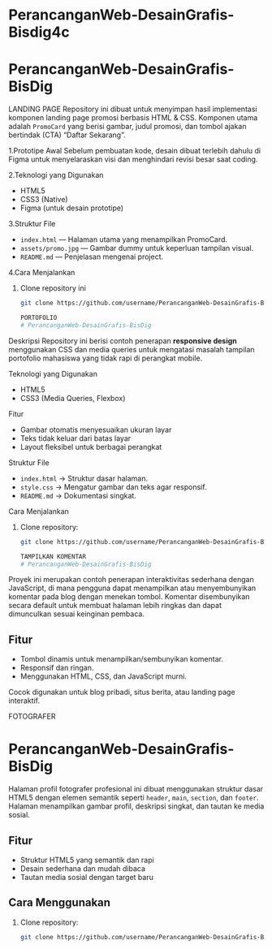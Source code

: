 # PerancanganWeb-DesainGrafis-Bisdig4c
# PerancanganWeb-DesainGrafis-BisDig

 LANDING PAGE
Repository ini dibuat untuk menyimpan hasil implementasi komponen landing page promosi berbasis HTML & CSS. Komponen utama adalah `PromoCard` yang berisi gambar, judul promosi, dan tombol ajakan bertindak (CTA) “Daftar Sekarang”.

1.Prototipe Awal
Sebelum pembuatan kode, desain dibuat terlebih dahulu di Figma untuk menyelaraskan visi dan menghindari revisi besar saat coding.

2.Teknologi yang Digunakan
- HTML5
- CSS3 (Native)
- Figma (untuk desain prototipe)

3.Struktur File
- `index.html` — Halaman utama yang menampilkan PromoCard.
- `assets/promo.jpg` — Gambar dummy untuk keperluan tampilan visual.
- `README.md` — Penjelasan mengenai project.

4.Cara Menjalankan
1. Clone repository ini
   ```bash
   git clone https://github.com/username/PerancanganWeb-DesainGrafis-BisDig.git

   PORTOFOLIO
   # PerancanganWeb-DesainGrafis-BisDig

Deskripsi
Repository ini berisi contoh penerapan **responsive design** menggunakan CSS dan media queries untuk mengatasi masalah tampilan portofolio mahasiswa yang tidak rapi di perangkat mobile.

Teknologi yang Digunakan
- HTML5
- CSS3 (Media Queries, Flexbox)

Fitur
- Gambar otomatis menyesuaikan ukuran layar
- Teks tidak keluar dari batas layar
- Layout fleksibel untuk berbagai perangkat

Struktur File
- `index.html` → Struktur dasar halaman.
- `style.css` → Mengatur gambar dan teks agar responsif.
- `README.md` → Dokumentasi singkat.

Cara Menjalankan
1. Clone repository:
   ```bash
   git clone https://github.com/username/PerancanganWeb-DesainGrafis-BisDig.git

   TAMPILKAN KOMENTAR
   # PerancanganWeb-DesainGrafis-BisDig

Proyek ini merupakan contoh penerapan interaktivitas sederhana dengan JavaScript, di mana pengguna dapat menampilkan atau menyembunyikan komentar pada blog dengan menekan tombol. Komentar disembunyikan secara default untuk membuat halaman lebih ringkas dan dapat dimunculkan sesuai keinginan pembaca.

## Fitur
- Tombol dinamis untuk menampilkan/sembunyikan komentar.
- Responsif dan ringan.
- Menggunakan HTML, CSS, dan JavaScript murni.

Cocok digunakan untuk blog pribadi, situs berita, atau landing page interaktif.

FOTOGRAFER
# PerancanganWeb-DesainGrafis-BisDig

Halaman profil fotografer profesional ini dibuat menggunakan struktur dasar HTML5 dengan elemen semantik seperti `header`, `main`, `section`, dan `footer`. Halaman menampilkan gambar profil, deskripsi singkat, dan tautan ke media sosial.

## Fitur
- Struktur HTML5 yang semantik dan rapi
- Desain sederhana dan mudah dibaca
- Tautan media sosial dengan target baru

## Cara Menggunakan
1. Clone repository:
   ```bash
   git clone https://github.com/username/PerancanganWeb-DesainGrafis-BisDig.git




